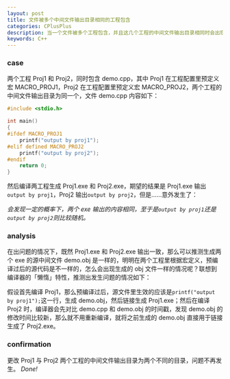 ```yaml
---
layout: post
title: 文件被多个中间文件输出目录相同的工程包含
categories: CPlusPlus
description: 当一个文件被多个工程包含，并且这几个工程的中间文件输出目录相同时会出现问题。
keywords: C++
---
```


### case

两个工程 Proj1 和 Proj2，同时包含 demo.cpp，其中 Proj1 在工程配置里预定义宏 MACRO\_PROJ1，Proj2 在工程配置里预定义宏 MACRO\_PROJ2，两个工程的中间文件输出目录为同一个，文件 demo.cpp 内容如下：

```cpp
#include <stdio.h>

int main()
{
#ifdef MACRO_PROJ1
    printf("output by proj1");
#elif defined MACRO_PROJ2
    printf("output by proj2");
#endif
    return 0;
}
```

然后编译两工程生成 Proj1.exe 和 Proj2.exe，期望的结果是 Proj1.exe 输出`output by proj1`，Proj2 输出`output by proj2`，但是……意外发生了：

*会发现一定的概率下，两个 exe 输出的内容相同，至于是`output by proj1`还是`output by proj2`则比较随机。*

### analysis

在出问题的情况下，既然 Proj1.exe 和 Proj2.exe 输出一致，那么可以推测生成两个 exe 的源中间文件 demo.obj 是一样的，明明在两个工程里根据宏定义，预编译过后的源代码是不一样的，怎么会出现生成的 obj 文件一样的情况呢？联想到编译器的「懒惰」特性，推测出发生问题的情况如下：

假设首先编译 Proj1，那么预编译过后，源文件里生效的应该是`printf("output by proj1");`这一行，生成 demo.obj，然后链接生成 Proj1.exe；然后在编译 Proj2 时，编译器会先对比 demo.cpp 和 demo.obj 的时间戳，发现 demo.obj 的修改时间比较新，那么就不用重新编译，就将之前生成的 demo.obj 直接用于链接生成了 Proj2.exe。

### confirmation

更改 Proj1 与 Proj2 两个工程的中间文件输出目录为两个不同的目录，问题不再发生。
*Done!*
